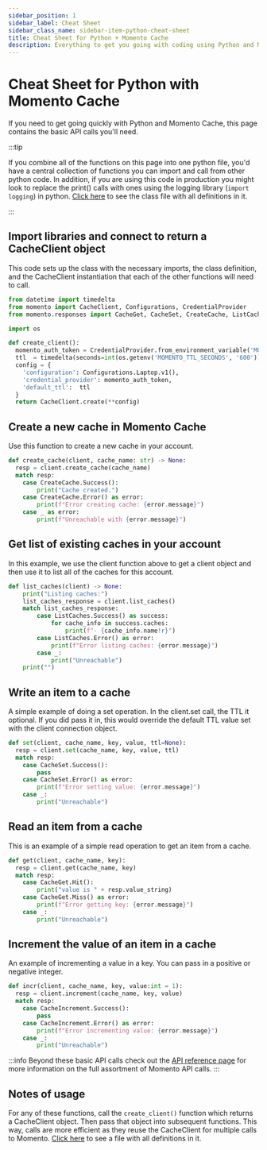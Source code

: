 ```yaml
---
sidebar_position: 1
sidebar_label: Cheat Sheet
sidebar_class_name: sidebar-item-python-cheat-sheet
title: Cheat Sheet for Python + Momento Cache
description: Everything to get you going with coding using Python and Momento Cache
---
```


# Cheat Sheet for Python with Momento Cache
If you need to get going quickly with Python and Momento Cache, this page contains the basic API calls you'll need.

:::tip

If you combine all of the functions on this page into one python file, you'd have a central collection of functions you can import and call from other python code. In addition, if you are using this code in production you might look to replace the print() calls with ones using the logging library (`import logging`) in python. [Click here](@site/static/code/cheat-sheets/MomentoBasics.py) to see the class file with all definitions in it.

:::

## Import libraries and connect to return a CacheClient object
This code sets up the class with the necessary imports, the class definition, and the CacheClient instantiation that each of the other functions will need to call.

```python
from datetime import timedelta
from momento import CacheClient, Configurations, CredentialProvider
from momento.responses import CacheGet, CacheSet, CreateCache, ListCaches, CacheIncrement

import os

def create_client():
  momento_auth_token = CredentialProvider.from_environment_variable('MOMENTO_AUTH_TOKEN')
  ttl  = timedelta(seconds=int(os.getenv('MOMENTO_TTL_SECONDS', '600')))
  config = {
    'configuration': Configurations.Laptop.v1(),
    'credential_provider': momento_auth_token,
    'default_ttl':  ttl
  }
  return CacheClient.create(**config)
```

## Create a new cache in Momento Cache
Use this function to create a new cache in your account.
```python
def create_cache(client, cache_name: str) -> None:
  resp = client.create_cache(cache_name)
  match resp:
    case CreateCache.Success():
        print("Cache created.")
    case CreateCache.Error() as error:
        print(f"Error creating cache: {error.message}")
    case _ as error:
        print(f"Unreachable with {error.message}")
```

## Get list of existing caches in your account
In this example, we use the client function above to get a client object and then use it to list all of the caches for this account.
```python
def list_caches(client) -> None:
    print("Listing caches:")
    list_caches_response = client.list_caches()
    match list_caches_response:
        case ListCaches.Success() as success:
            for cache_info in success.caches:
                print(f"- {cache_info.name!r}")
        case ListCaches.Error() as error:
            print(f"Error listing caches: {error.message}")
        case _:
            print("Unreachable")
    print("")
```
## Write an item to a cache
A simple example of doing a set operation. In the client.set call, the TTL it optional. If you did pass it in, this would override the default TTL value set with the client connection object.
```python
def set(client, cache_name, key, value, ttl=None):
  resp = client.set(cache_name, key, value, ttl)
  match resp:
    case CacheSet.Success():
        pass
    case CacheSet.Error() as error:
        print(f"Error setting value: {error.message}")
    case _:
        print("Unreachable")
```

## Read an item from a cache
This is an example of a simple read operation to get an item from a cache.
```python
def get(client, cache_name, key):
  resp = client.get(cache_name, key)
  match resp:
    case CacheGet.Hit():
        print("value is " + resp.value_string)
    case CacheGet.Miss() as error:
        print(f"Error getting key: {error.message}")
    case _:
        print("Unreachable")
```

## Increment the value of an item in a cache
An example of incrementing a value in a key. You can pass in a positive or negative integer.
```python
def incr(client, cache_name, key, value:int = 1):
  resp = client.increment(cache_name, key, value)
  match resp:
    case CacheIncrement.Success():
        pass
    case CacheIncrement.Error() as error:
        print(f"Error incrementing value: {error.message}")
    case _:
        print("Unreachable")
```

:::info
Beyond these basic API calls check out the [API reference page](./../../api-reference/index.mdx) for more information on the full assortment of Momento API calls.
:::

## Notes of usage
For any of these functions, call the `create_client()` function which returns a CacheClient object. Then pass that object into subsequent functions. This way, calls are more efficient as they reuse the CacheClient for multiple calls to Momento. [Click here](@site/static/code/cheat-sheets/MomentoBasics.py) to see a file with all definitions in it.
